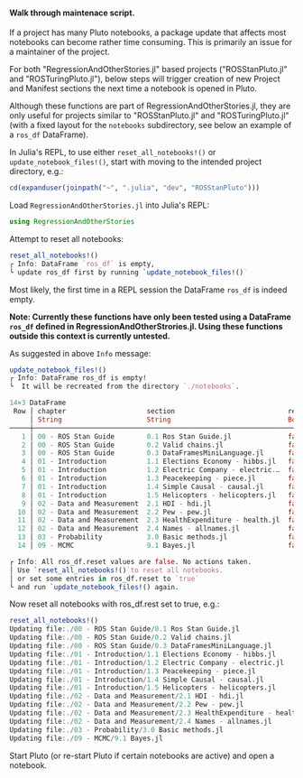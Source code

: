 #### Walk through maintenace script.

If a project has many Pluto notebooks, a package update that affects most notebooks can become rather time consuming. This is primarily an issue for a maintainer of the project.

For both "RegressionAndOtherStories.jl" based projects ("ROSStanPluto.jl" and "ROSTuringPluto.jl"), below steps will trigger creation of new Project and Manifest sections the next time a notebook is opened in Pluto.

Although these functions are part of RegressionAndOtherStories.jl, they are only useful for projects similar to "ROSStanPluto.jl" and "ROSTuringPluto.jl" (with a fixed layout for the `notebooks` subdirectory, see below an example of a `ros_df` DataFrame).

In Julia's REPL, to use either `reset_all_notebooks!()` or `update_notebook_files!()`, start with moving to the intended project directory, e.g.:
```julia
cd(expanduser(joinpath("~", ".julia", "dev", "ROSStanPluto")))
```

Load `RegressionAndOtherStories.jl` into Julia's REPL:
```julia
using RegressionAndOtherStories
```

Attempt to reset all notebooks:
```julia
reset_all_notebooks!()
┌ Info: DataFrame `ros_df` is empty, 
└ update ros_df first by running `update_notebook_files!()`
```

Most likely, the first time in a REPL session the DataFrame `ros_df` is indeed empty. 

**Note: Currently these functions have only been tested using a DataFrame `ros_df` defined in RegressionAndOtherStrories.jl. Using these functions outside this context is currently untested.**

As suggested in above `Info` message:
```julia
update_notebook_files!()
┌ Info: DataFrame ros_df is empty!
└  It will be recreated from the directory `./notebooks`.

14×3 DataFrame
 Row │ chapter                    section                            reset 
     │ String                     String                             Bool  
─────┼─────────────────────────────────────────────────────────────────────
   1 │ 00 - ROS Stan Guide        0.1 Ros Stan Guide.jl              false
   2 │ 00 - ROS Stan Guide        0.2 Valid chains.jl                false
   3 │ 00 - ROS Stan Guide        0.3 DataFramesMiniLanguage.jl      false
   4 │ 01 - Introduction          1.1 Elections Economy - hibbs.jl   false
   5 │ 01 - Introduction          1.2 Electric Company - electric.…  false
   6 │ 01 - Introduction          1.3 Peacekeeping - piece.jl        false
   7 │ 01 - Introduction          1.4 Simple Causal - causal.jl      false
   8 │ 01 - Introduction          1.5 Helicopters - helicopters.jl   false
   9 │ 02 - Data and Measurement  2.1 HDI - hdi.jl                   false
  10 │ 02 - Data and Measurement  2.2 Pew - pew.jl                   false
  11 │ 02 - Data and Measurement  2.3 HealthExpenditure - health.jl  false
  12 │ 02 - Data and Measurement  2.4 Names - allnames.jl            false
  13 │ 03 - Probability           3.0 Basic methods.jl               false
  14 │ 09 - MCMC                  9.1 Bayes.jl                       false

┌ Info: All ros_df.reset values are false. No actions taken. 
│ Use `reset_all_notebooks!()`to reset all notebooks. 
│ or set some entries in ros_df.reset to `true` 
└ and run `update_notebook_files!() again.
```
Now reset all notebooks with ros_df.rest set to true, e.g.:
```julia
reset_all_notebooks!()
Updating file:./00 - ROS Stan Guide/0.1 Ros Stan Guide.jl
Updating file:./00 - ROS Stan Guide/0.2 Valid chains.jl
Updating file:./00 - ROS Stan Guide/0.3 DataFramesMiniLanguage.jl
Updating file:./01 - Introduction/1.1 Elections Economy - hibbs.jl
Updating file:./01 - Introduction/1.2 Electric Company - electric.jl
Updating file:./01 - Introduction/1.3 Peacekeeping - piece.jl
Updating file:./01 - Introduction/1.4 Simple Causal - causal.jl
Updating file:./01 - Introduction/1.5 Helicopters - helicopters.jl
Updating file:./02 - Data and Measurement/2.1 HDI - hdi.jl
Updating file:./02 - Data and Measurement/2.2 Pew - pew.jl
Updating file:./02 - Data and Measurement/2.3 HealthExpenditure - health.jl
Updating file:./02 - Data and Measurement/2.4 Names - allnames.jl
Updating file:./03 - Probability/3.0 Basic methods.jl
Updating file:./09 - MCMC/9.1 Bayes.jl
```

Start Pluto (or re-start Pluto if certain notebooks are active) and open a notebook.
